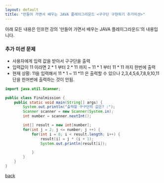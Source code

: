 ```yaml
---
layout: default
title: "만들어 가면서 배우는 JAVA 플레이그라운드 <구구단 구현하기 추가미션>"
---
```


<!--### 만들어 가면서 배우는 JAVA 플레이그라운드 <구구단 구현하기 추가미션>-->

아래 모든 내용은 인프런 강의 '만들어 가면서 배우는 JAVA 플레이그라운드'의 내용입니다.    

### 추가 미션 문제

- 사용자에게 입력 값을 받아서 구구단을 출력
- 입력값이 11 이라면 2 * 1 부터 2 * 11 까지 ~ 11 * 1 부터 11 * 11 까지 한번에 출력
- 현재 상황: 11을 입력해서 11 * 1 ~ 11 *11 은 출력할 수 있으나 2,3,4,5,6,7,8,9,10,11 단을 한꺼번에 출력하는 것이 안됨.  



```java
import java.util.Scanner;

public class Finalmission {
    public static void main(String[] args) {
        System.out.println("출력할 구구단의 값은? :");
        Scanner scanner = new Scanner(System.in);
        int number = scanner.nextInt();

        int[] result = new int[number];
        for(int j = 2; j <= number; j ++) {
        	for(int i = 0; i < result.length; i++) {
            	result[i] = j * (i + 1);
            	System.out.println(result[i]);

            }
        }
    }
}
```


[back](./)
